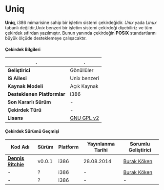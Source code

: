 Uniq
====

**Uniq**, i386 mimarisine sahip bir işletim sistemi çekirdeğidir. *Unix* yada *Linux* tabanlı değildir,*Unix* benzeri bir işletim sistemi çekirdeği diyebiliriz ve tüm çekirdek sıfırdan yazılmıştır. Bunun yanında çekirdeğin **POSIX** standartlarını büyük ölçüde desteklemeye
çalışacaktır.

#### Çekirdek Bilgileri ####
  .| .
------- | ----- 
**Geliştirici**| Gönüllüler 
**IS Ailesi** |  Unix benzeri
**Kaynak Modeli** | Açık Kaynak  
**Desteklenen Platformlar** | i386
**Son Kararlı Sürüm** |-
**Çekirdek Türü**|-
**Lisans**| [GNU GPL v2](https://github.com/codnect/uniq/blob/master/LICENSE)

#### Çekirdek Sürümü Geçmişi ####
Kod Adı | Sürüm | Platform | Yayınlanma Tarihi | Sorumlu Geliştirici
------- | ----- | -------- | ----------------- | --------------------
[**Dennis Ritchie**](http://en.wikipedia.org/wiki/Dennis_Ritchie) | v0.0.1 | i386 | 28.08.2014 | [Burak Köken](https://github.com/burakkoken)
-       | ?  | i386 | - | [Burak Köken](https://github.com/burakkoken)
-       | ?   | i386 | - | -

